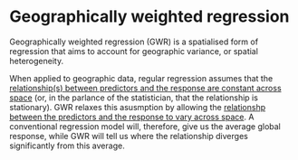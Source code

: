 # Geographically weighted regression

Geographically weighted regression (GWR) is a spatialised form of regression that aims to account for geographic variance, or spatial heterogeneity. 

When applied to geographic data, regular regression assumes that the <ins>relationship(s) between predictors and the response are constant across space</ins> (or, in the parlance of the statistician, that the relationship is stationary). GWR relaxes this asusmption by allowing the <ins>relationshp between the predictors and the response to vary across space</ins>. A conventional regression model will, therefore, give us the average global response, while GWR will tell us where the relationship diverges significantly from this average.
